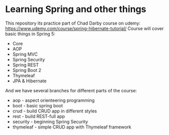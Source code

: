 # Learning Spring and other things

This repository its practice part of Chad Darby course on udemy: https://www.udemy.com/course/spring-hibernate-tutorial/
Course will cover basic things in Spring 5: 
- Core 
- AOP
- Spring MVC
- Spring Security
- Spring REST
- Spring Boot 2
- Thymeleaf
- JPA & Hibernate

And we have several branches for different parts of the course:
* aop - aspect orienteering programming
* boot - basic spring boot
* crud - build CRUD app in different styles
* rest - build REST-full app
* security - beginning Spring Security
* thymeleaf - simple CRUD app with Thymeleaf framework